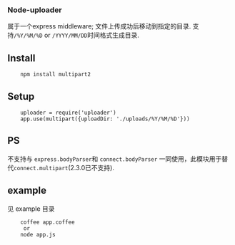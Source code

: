 ### Node-uploader
属于一个express middleware;
文件上传成功后移动到指定的目录.
支持`/%Y/%M/%D` or `/YYYY/MM/DD`时间格式生成目录.

## Install
```
	npm install multipart2
```

## Setup
```
	uploader = require('uploader')	
	app.use(multipart({uploadDir: './uploads/%Y/%M/%D'}))
```

## PS
不支持与 `express.bodyParser`和 `connect.bodyParser` 一同使用，此模块用于替代`connect.multipart`(2.3.0已不支持).

## example
见 example 目录
```
	coffee app.coffee
	 or 
	node app.js
```